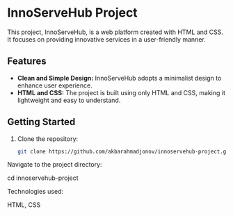 # InnoServeHub Project

This project, InnoServeHub, is a web platform created with HTML and CSS. It focuses on providing innovative services in a user-friendly manner.

## Features

- **Clean and Simple Design:** InnoServeHub adopts a minimalist design to enhance user experience.
- **HTML and CSS:** The project is built using only HTML and CSS, making it lightweight and easy to understand.

## Getting Started

1. Clone the repository:

   ```bash
   git clone https://github.com/akbarahmadjonov/innoservehub-project.git
Navigate to the project directory:

cd innoservehub-project

Technologies used: 

HTML, CSS

